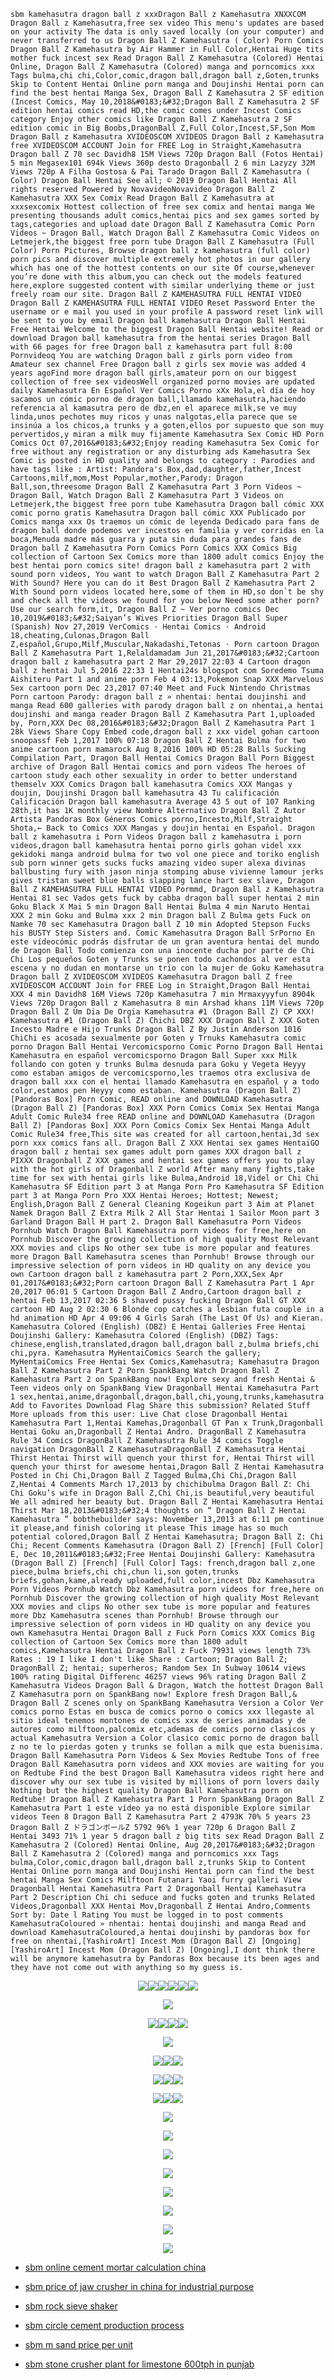 
```
sbm kamehasutra dragon ball z xxxDragon Ball z Kamehasutra XNXXCOM Dragon Ball z Kamehasutra,free sex video This menu's updates are based on your activity The data is only saved locally (on your computer) and never transferred to us Dragon Ball Z Kamehasutra ( Color) Porn Comics Dragon Ball Z Kamehasutra by Air Hammer in Full Color,Hentai Huge tits mother fuck incest sex Read Dragon Ball Z Kamehasutra (Colored) Hentai Online, Dragon Ball Z Kamehasutra (Colored) manga and porncomics xxx Tags bulma,chi chi,Color,comic,dragon ball,dragon ball z,Goten,trunks Skip to Content Hentai Online porn manga and Doujinshi Hentai porn can find the best hentai Manga Sex, Dragon Ball Z Kamehasutra 2 SF edition (Incest Comics, May 10,2018&#0183;&#32;Dragon Ball Z Kamehasutra 2 SF edition hentai comics read HD,the comic comes under Incest Comics category Enjoy other comics like Dragon Ball Z Kamehasutra 2 SF edition comic in Big Boobs,DragonBall Z,Full Color,Incest,SF,Son Mom Dragon Ball z Kamehasutra XVIDEOSCOM XVIDEOS Dragon Ball z Kamehasutra free XVIDEOSCOM ACCOUNT Join for FREE Log in Straight,Kamehasutra Dragon ball Z 70 sec Davidh8 15M Views 720p Dragon Ball (Fotos Hentai) 5 min Megasex101 694k Views 360p desto Dragonball 2 6 min Lazyzy 32M Views 720p A Filha Gostosa & Pai Tarado Dragon Ball Z Kamehasutra ( Color) Dragon Ball Hentai See all; © 2019 Dragon Ball Hentai All rights reserved Powered by NovavideoNovavideo Dragon Ball Z Kamehasutra XXX Sex Comix Read Dragon Ball Z Kamehasutra at xxxsexcomix Hottest collection of free sex comix and hentai manga We presenting thousands adult comics,hentai pics and sex games sorted by tags,categories and upload date Dragon Ball Z Kamehasutra Comic Porn Videos ~ Dragon Ball, Watch Dragon Ball Z Kamehasutra Comic Videos on Letmejerk,the biggest free porn tube Dragon Ball Z Kamehasutra (Full Color) Porn Pictures, Browse dragon ball z kamehasutra (full color) porn pics and discover multiple extremely hot photos in our gallery which has one of the hottest contents on our site Of course,whenever you’re done with this album,you can check out the models featured here,explore suggested content with similar underlying theme or just freely roam our site. Dragon Ball Z KAMEHASUTRA FULL HENTAI VIDEO Dragon Ball Z KAMEHASUTRA FULL HENTAI VIDEO Reset Password Enter the username or e mail you used in your profile A password reset link will be sent to you by email Dragon ball kamehasutra Dragon Ball Hentai Free Hentai Welcome to the biggest Dragon Ball Hentai website! Read or download Dragon ball kamehasutra from the hentai series Dragon Ball with 66 pages for free Dragon ball z kamehasutra part full 8:00 Pornvideoq You are watching Dragon ball z girls porn video from Amateur sex channel Free Dragon ball z girls sex movie was added 4 years agoFind more dragon ball girls,amateur porn on our biggest collection of free sex videosWell organized porno movies are updated daily Kamehasutra En Español Ver Comics Porno xXx Hola,el día de hoy sacamos un cómic porno de dragon ball,llamado kamehasutra,haciendo referencia al kamasutra pero de dbz,en el aparece milk,se ve muy linda,unos pechotes muy ricos y unas nalgotas,ella parece que se insinúa a los chicos,a trunks y a goten,ellos por supuesto que son muy pervertidos,y miran a milk muy fijamente Kamehasutra Sex Comic HD Porn Comics Oct 07,2016&#0183;&#32;Enjoy reading Kamehasutra Sex Comic for free without any registration or any disturbing ads Kamehasutra Sex Comic is posted in HD quality and belongs to category : Parodies and have tags like : Artist: Pandora's Box,dad,daughter,father,Incest Cartoons,milf,mom,Most Popular,mother,Parody: Dragon Ball,son,threesome Dragon Ball Z Kamehasutra Part 3 Porn Videos ~ Dragon Ball, Watch Dragon Ball Z Kamehasutra Part 3 Videos on Letmejerk,the biggest free porn tube Kamehasutra Dragon ball cómic XXX comic porno gratis Kamehasutra Dragon ball cómic XXX Publicado por Comics manga xxx Os traemos un cómic de leyenda Dedicado para fans de dragon ball donde podemos ver incestos en familia y ver corridas en la boca,Menuda madre más guarra y puta sin duda para grandes fans de Dragon ball Z Kamehasutra Porn Comics Porn Comics XXX Comics Big collection of Cartoon Sex Comics more than 1800 adult comics Enjoy the best hentai porn comics site! dragon ball z kamehasutra part 2 with sound porn videos, You want to watch Dragon Ball Z Kamehasutra Part 2 With Sound? Here you can do it Best Dragon Ball Z Kamehasutra Part 2 With Sound porn videos located here,some of them in HD,so don`t be shy and check all the videos we found for you below Need some ather porn? Use our search form,it, Dragon Ball Z ~ Ver porno comics Dec 10,2019&#0183;&#32;Saiyan’s Wives Priorities Dragon Ball Super (Spanish) Nov 27,2019 VerComics ⋅ Hentai Comics ⋅ Android 18,cheating,Culonas,Dragon Ball Z,español,Grupo,Milf,Muscular,Nakadashi,Tetonas ⋅ Porn cartoon Dragon Ball Z Kamehasutra Part 1,Relaldamadam Jun 21,2017&#0183;&#32;Cartoon dragon ball z kamehasutra part 2 Mar 29,2017 22:03 4 Cartoon dragon ball z hentai Jul 5,2016 22:33 1 Hentai24s blogspot com Soredemo Tsuma Aishiteru Part 1 and anime porn Feb 4 03:13,Pokemon Snap XXX Marvelous Sex cartoon porn Dec 23,2017 07:40 Meet and Fuck Nintendo Christmas Porn cartoon Parody: dragon ball z » nhentai: hentai doujinshi and manga Read 600 galleries with parody dragon ball z on nhentai,a hentai doujinshi and manga reader Dragon Ball Z Kamehasutra Part 1,uploaded by, Porn,XXX Dec 08,2016&#0183;&#32;Dragon Ball Z Kamehasutra Part 1 28k Views Share Copy Embed code,dragon ball z xxx videl gohan cartoon snoopassf Feb 1,2017 100% 07:18 Dragon Ball Z Hentai Bulma for two anime cartoon porn mamarock Aug 8,2016 100% HD 05:28 Balls Sucking Compilation Part, Dragon Ball Hentai Comics Dragon Ball Porn Biggest archive of Dragon Ball Hentai comics and porn videos The heroes of cartoon study each other sexuality in order to better understand themselv XXX Comics Dragon ball kamehasutra Comics XXX Mangas y doujin, Doujinshi Dragon ball kamehasutra 43 Tu calificación Calificación Dragon ball kamehasutra Average 43 5 out of 107 Ranking 28th,it has 1K monthly view Nombre Alternativo Dragon Ball Z Autor Artista Pandoras Box Géneros Comics porno,Incesto,Milf,Straight Shota,← Back to Comics XXX Mangas y doujin hentai en Español. Dragon ball z kamehasutra i Porn Videos Dragon ball z kamehasutra i porn videos,dragon ball kamehasutra hentai porno girls gohan videl xxx gekidoki manga android bulma for two vol one piece and toriko english sub porn winner gets sucks fucks amazing video super alexa divinas ballbusting fury with jason ninja stomping abuse vivienne lamour jerks gives tristan sweet blue balls slapping lance hart sex slave, Dragon Ball Z KAMEHASUTRA FULL HENTAI VIDEO Pormmd, Dragon Ball z Kamehasutra Hentai 81 sec Vados gets fuck by cabba dragon ball super hentai 2 min Goku Black X Mai 5 min Dragon Ball Hentai Bulma 4 min Naruto Hentai XXX 2 min Goku and Bulma xxx 2 min Dragon ball Z Bulma gets Fuck on Namke 70 sec Kamehasutra Dragon ball Z 10 min Adopted Stepson Fucks his BUSTY Step Sisters and. Comic Kamehasutra Dragon Ball SrPorno En este vídeocómic podrás disfrutar de un gran aventura hentai del mundo de Dragon Ball Todo comienza con una inocente ducha por parte de Chi Chi Los pequeños Goten y Trunks se ponen todo cachondos al ver esta escena y no dudan en montarse un trío con la mujer de Goku Kamehasutra Dragon ball Z XVIDEOSCOM XVIDEOS Kamehasutra Dragon ball Z free XVIDEOSCOM ACCOUNT Join for FREE Log in Straight,Dragon Ball Hentai XXX 4 min Davidh8 16M Views 720p Kamehasutra 7 min Mrmaxyyyfun 8904k Views 720p Dragon Ball z Kamehasutra 8 min Arshad khans 11M Views 720p Dragon Ball Z Um Dia De Orgia Kamehasutra #1 (Dragon Ball Z) CP XXX! Kamehasutra #1 (Dragon Ball Z) Chichi DBZ XXX Dragon Ball Z XXX Goten Incesto Madre e Hijo Trunks Dragon Ball Z By Justin Anderson 1016 ChiChi es acosada sexualmente por Goten y Trnuks Kamehasutra comic porno Dragon Ball Hentai Vercomicsporno Comic Porno Dragon Ball Hentai Kamehasutra en español vercomicsporno Dragon Ball Super xxx Milk follando con goten y trunks Bulma desnuda para Goku y Vegeta Heyyy como estaban amigos de vercomicsporno,les traemos otra exclusiva de dragon ball xxx con el hentai llamado Kamehasutra en español y a todo color,estamos pen Heyyy como estaban. Kamehasutra (Dragon Ball Z) [Pandoras Box] Porn Comic, READ online and DOWNLOAD Kamehasutra (Dragon Ball Z) [Pandoras Box] XXX Porn Comics Comix Sex Hentai Manga Adult Comic Rule34 free READ online and DOWNLOAD Kamehasutra (Dragon Ball Z) [Pandoras Box] XXX Porn Comics Comix Sex Hentai Manga Adult Comic Rule34 free,This site was created for all cartoon,hentai,3d sex porn xxx comics fans all. Dragon Ball Z XXX Hentai sex games HentaiGO dragon ball z hentai sex games adult porn games XXX dragon ball z PIXXX Dragonball Z XXX games and hentai sex games offers you to play with the hot girls of Dragonball Z world After many many fights,take time for sex with hentai girls like Bulma,Android 18,Videl or Chi Chi Kamehasutra SF Edition part 3 at Manga Porn Pro Kamehasutra SF Edition part 3 at Manga Porn Pro XXX Hentai Heroes; Hottest; Newest; English,Dragon Ball Z General Cleaning Kogeikun part 3 Aim at Planet Namek Dragon Ball Z Extra Milk 2 All Star Hentai 1 Sailor Moon part 3 Garland Dragon Ball H part 2. Dragon Ball Kamehasutra Porn Videos Pornhub Watch Dragon Ball Kamehasutra porn videos for free,here on Pornhub Discover the growing collection of high quality Most Relevant XXX movies and clips No other sex tube is more popular and features more Dragon Ball Kamehasutra scenes than Pornhub! Browse through our impressive selection of porn videos in HD quality on any device you own Cartoon dragon ball z kamehasutra part 2 Porn,XXX,Sex Apr 01,2017&#0183;&#32;Porn cartoon Dragon Ball Z Kamehasutra Part 1 Apr 20,2017 06:01 5 Cartoon Dragon Ball Z Andro,Cartoon dragon ball z hentai Feb 13,2017 02:36 5 shaved pussy fucking Dragon Ball GT XXX cartoon HD Aug 2 02:30 6 Blonde cop catches a lesbian futa couple in a hd animation HD Apr 4 09:06 4 Girls Sarah (The Last Of Us) and Kieran. Kamehasutra Colored (English) (DBZ) E Hentai Galleries Free Hentai Doujinshi Gallery: Kamehasutra Colored (English) (DBZ) Tags: chinese,english,translated,dragon ball,dragon ball z,bulma briefs,chi chi,pyra. Kamehasutra MyHentaiComics Search the gallery; MyHentaiComics Free Hentai Sex Comics,Kamehasutra; Kamehasutra Dragon Ball Z Kamehasutra Part 2 Porn SpankBang Watch Dragon Ball Z Kamehasutra Part 2 on SpankBang now! Explore sexy and fresh Hentai & Teen videos only on SpankBang View Dragonball Hentai Kamehasutra Part 1 sex,hentai,anime,dragonball,dragon,ball,chi,young,trunks,kamehasutra Add to Favorites Download Flag Share this submission? Related Stuff More uploads from this user: Live Chat close Dragonball Hentai Kamehasutra Part 1,Hentai Kamehas,Dragonball GT Pan x Trunk,Dragonball Hentai Goku an,Dragonball Z Hentai Andro. DragonBall Z Kamehasutra Rule 34 Comics DragonBall Z Kamehasutra Rule 34 comics Toggle navigation DragonBall Z KamehasutraDragonBall Z Kamehasutra Hentai Thirst Hentai Thirst will quench your thirst for, Hentai Thirst will quench your thirst for awesome hentai,Dragon Ball Z Hentai Kamehasutra Posted in Chi Chi,Dragon Ball Z Tagged Bulma,Chi Chi,Dragon Ball Z,Hentai 4 Comments March 17,2013 by chichibulma Dragon Ball Z: Chi Chi Goku’s wife in Dragon Ball Z,Chi Chi,is beautiful,very beautiful We all admired her beauty but. Dragon Ball Z Hentai Kamehasutra Hentai Thirst Mar 18,2013&#0183;&#32;4 thoughts on “ Dragon Ball Z Hentai Kamehasutra ” bobthebuilder says: November 13,2013 at 6:11 pm continue it please,and finish coloring it please This image has so much potential colored,Dragon Ball Z Hentai Kamehasutra; Dragon Ball Z: Chi Chi; Recent Comments Kamehasutra (Dragon Ball Z) [French] [Full Color] E, Dec 10,2011&#0183;&#32;Free Hentai Doujinshi Gallery: Kamehasutra (Dragon Ball Z) [French] [Full Color] Tags: french,dragon ball z,one piece,bulma briefs,chi chi,chun li,son goten,trunks briefs,gohan,kame,already uploaded,full color,incest Dbz Kamehasutra Porn Videos Pornhub Watch Dbz Kamehasutra porn videos for free,here on Pornhub Discover the growing collection of high quality Most Relevant XXX movies and clips No other sex tube is more popular and features more Dbz Kamehasutra scenes than Pornhub! Browse through our impressive selection of porn videos in HD quality on any device you own Kamehasutra Hentai Dragon Ball z Fuck Porn Comics XXX Comics Big collection of Cartoon Sex Comics more than 1800 adult comics,Kamehasutra Hentai Dragon Ball z Fuck 79931 views length 73% Rates : 19 I like I don't like Share : Cartoon; Dragon Ball Z; DragonBall Z; hentai; superheros; Random Sex In Subway 10614 views 100% rating Digital Differenc 46257 views 96% rating Dragon Ball Z Kamehasutra Videos Dragon Ball & Dragon, Watch the hottest Dragon Ball Z Kamehasutra porn on SpankBang now! Explore fresh Dragon Ball,& Dragon Ball Z scenes only on SpankBang Kamehasutra Version a Color Ver comics porno Estas en busca de comics porno o comics xxx llegaste al sitio ideal tenemos montones de comics xxx de series animadas y de autores como milftoon,palcomix etc,ademas de comics porno clasicos y actual Kamehasutra Version a Color clasico comic porno de dragon ball z no te lo pierdas goten y trunks se follan a milk que esta buenisima. Dragon Ball Kamehasutra Porn Videos & Sex Movies Redtube Tons of free Dragon Ball Kamehasutra porn videos and XXX movies are waiting for you on Redtube Find the best Dragon Ball Kamehasutra videos right here and discover why our sex tube is visited by millions of porn lovers daily Nothing but the highest quality Dragon Ball Kamehasutra porn on Redtube! Dragon Ball Z Kamehasutra Part 1 Porn SpankBang Dragon Ball Z Kamehasutra Part 1 este vídeo ya no está disponible Explore similar videos Teen 8 Dragon Ball Z Kamehasutra Part 2 4793K 70% 5 years 23 Dragon Ball Z ドラゴンボールZ 5792 96% 1 year 720p 6 Dragon Ball Z Hentai 3493 71% 1 year 5 dragon ball z big tits sex Read Dragon Ball Z Kamehasutra 2 (Colored) Hentai Online, Aug 20,2017&#0183;&#32;Dragon Ball Z Kamehasutra 2 (Colored) manga and porncomics xxx Tags bulma,Color,comic,dragon ball,dragon ball z,trunks Skip to Content Hentai Online porn manga and Doujinshi Hentai porn can find the best hentai Manga Sex Comics Milftoon Futanari Yaoi furry galleri View Dragonball Hentai Kamehasutra Part 2 Dragonball Hentai Kamehasutra Part 2 Description Chi chi seduce and fucks goten and trunks Related Videos,Dragonball XXX Hentai Mov,Dragonball Z Hentai Andro,Comments Sort by: Date l Rating You must be logged in to post comments KamehasutraColoured » nhentai: hentai doujinshi and manga Read and download KamehasutraColoured,a hentai doujinshi by pandoras box for free on nhentai,[YashiroArt] Incest Mom (Dragon Ball Z) [Ongoing] [YashiroArt] Incest Mom (Dragon Ball Z) [Ongoing],I dont think there will be anymore kamehasutra by Pandoras Box because its been ages and they have not come out with anything so my guess is. 
```

<div align="center">
  
<a rel="nofollow" href="https://m.shibang-china.com?f=github&k=sbm+kamehasutra+dragon+ball+z+xxx"><img src="https://static.shibang-china.com/en/l.png"></a><img src="https://static.shibang-china.com/en/hw.png"><a rel="nofollow" href="https://m.shibang-china.com/product/?f=github&k=sbm+kamehasutra+dragon+ball+z+xxx"><img src="https://static.shibang-china.com/en/p.png"></a><a rel="nofollow" href="https://m.shibang-china.com/cases/?f=github&k=sbm+kamehasutra+dragon+ball+z+xxx"><img src="https://static.shibang-china.com/en/c.png"></a><a rel="nofollow" href="https://m.shibang-china.com/news/?f=github&k=sbm+kamehasutra+dragon+ball+z+xxx"><img src="https://static.shibang-china.com/en/n.png"></a><a rel="nofollow" href="https://m.shibang-china.com?f=github&k=sbm+kamehasutra+dragon+ball+z+xxx"><img src="https://static.shibang-china.com/en/m.png"></a>

<a rel="nofollow" href="https://m.shibang-china.com/product/?f=github&k=sbm+kamehasutra+dragon+ball+z+xxx"><img src="https://static.shibang-china.com/en/b.jpg"></a>
  
<a rel="nofollow" href="https://m.shibang-china.com/solution-aggregate.html?f=github&k=sbm+kamehasutra+dragon+ball+z+xxx"><img src="https://static.shibang-china.com/en/a.jpg"></a><a rel="nofollow" href="https://m.shibang-china.com/solution-mine.html?f=github&k=sbm+kamehasutra+dragon+ball+z+xxx"><img src="https://static.shibang-china.com/en/m.jpg"></a><a rel="nofollow" href="https://m.shibang-china.com/solution-mill.html?f=github&k=sbm+kamehasutra+dragon+ball+z+xxx"><img src="https://static.shibang-china.com/en/g.jpg"></a><a rel="nofollow" href="https://m.shibang-china.com/solution-epc.html?f=github&k=sbm+kamehasutra+dragon+ball+z+xxx"><img src="https://static.shibang-china.com/en/e.jpg"></a>

<a rel="nofollow" href="https://m.shibang-china.com/product/?f=github&k=sbm+kamehasutra+dragon+ball+z+xxx"><img src="https://static.shibang-china.com/en/a-p.png"></a>

<a rel="nofollow" href="https://m.shibang-china.com/product/crusher/c6x.html?f=github&k=sbm+kamehasutra+dragon+ball+z+xxx"><img src="https://static.shibang-china.com/en/j.jpg"></a><a rel="nofollow" href="https://m.shibang-china.com/product/crusher/ci5x.html?f=github&k=sbm+kamehasutra+dragon+ball+z+xxx"><img src="https://static.shibang-china.com/en/i.jpg"></a><a rel="nofollow" href="https://m.shibang-china.com/product/crusher/hst.html?f=github&k=sbm+kamehasutra+dragon+ball+z+xxx"><img src="https://static.shibang-china.com/en/c.jpg"></a>

<a rel="nofollow" href="https://m.shibang-china.com/product/mill/mtw.html?f=github&k=sbm+kamehasutra+dragon+ball+z+xxx"><img src="https://static.shibang-china.com/en/mtw.jpg"></a><a rel="nofollow" href="https://m.shibang-china.com/product/mill/scm.html?f=github&k=sbm+kamehasutra+dragon+ball+z+xxx"><img src="https://static.shibang-china.com/en/scm.jpg"></a><a rel="nofollow" href="https://m.shibang-china.com/product/mill/lm.html?f=github&k=sbm+kamehasutra+dragon+ball+z+xxx"><img src="https://static.shibang-china.com/en/lm.jpg"></a>

<a rel="nofollow" href="https://m.shibang-china.com/product/sand/vsi6x.html?f=github&k=sbm+kamehasutra+dragon+ball+z+xxx"><img src="https://static.shibang-china.com/en/6x.jpg"></a><a rel="nofollow" href="https://m.shibang-china.com/product/sand/vu.html?f=github&k=sbm+kamehasutra+dragon+ball+z+xxx"><img src="https://static.shibang-china.com/en/vu.jpg"></a><a rel="nofollow" href="https://m.shibang-china.com/product/mobile/klun.html?f=github&k=sbm+kamehasutra+dragon+ball+z+xxx"><img src="https://static.shibang-china.com/en/k.jpg"></a>

<a rel="nofollow" href="https://m.shibang-china.com/cases/?f=github&k=sbm+kamehasutra+dragon+ball+z+xxx"><img src="https://static.shibang-china.com/en/case.png"></a>

<a rel="nofollow" href="https://m.shibang-china.com/cases/aggregate/202.html?f=github&k=sbm+kamehasutra+dragon+ball+z+xxx"><img src="https://static.shibang-china.com/en/c-1.jpg"></a>

<a rel="nofollow" href="https://m.shibang-china.com/cases/aggregate/203.html?f=github&k=sbm+kamehasutra+dragon+ball+z+xxx"><img src="https://static.shibang-china.com/en/c-2.jpg"></a>

<a rel="nofollow" href="https://m.shibang-china.com/cases/mill/123.html?f=github&k=sbm+kamehasutra+dragon+ball+z+xxx"><img src="https://static.shibang-china.com/en/c-3.jpg"></a>

<a rel="nofollow" href="https://m.shibang-china.com/contact_us.html?f=github&k=sbm+kamehasutra+dragon+ball+z+xxx"><img src="https://static.shibang-china.com/en/contact.png"></a>

<a rel="nofollow" href="https://swt.shibang-china.com/?f=github&k=sbm+kamehasutra+dragon+ball+z+xxx"><img src="https://static.shibang-china.com/en/chat.png"></a>

<a rel="nofollow" href="https://whatsapp.shibangsoft.com/WhatsApp.php?f=github&k=sbm+kamehasutra+dragon+ball+z+xxx"><img src="https://static.shibang-china.com/en/whatsapp.png"></a>

<a rel="nofollow" href="https://m.shibang-china.com/?f=github&k=sbm+kamehasutra+dragon+ball+z+xxx"><img src="https://static.shibang-china.com/en/website.png"></a>

</div>


* [sbm online cement mortar calculation china](sbm%20online%20cement%20mortar%20calculation%20china.md)

* [sbm price of jaw crusher in china for industrial purpose](sbm%20price%20of%20jaw%20crusher%20in%20china%20for%20industrial%20purpose.md)

* [sbm rock sieve shaker](sbm%20rock%20sieve%20shaker.md)

* [sbm circle cement production process](sbm%20circle%20cement%20production%20process.md)

* [sbm m sand price per unit](sbm%20m%20sand%20price%20per%20unit.md)

* [sbm stone crusher plant for limestone 600tph in punjab](sbm%20stone%20crusher%20plant%20for%20limestone%20600tph%20in%20punjab.md)